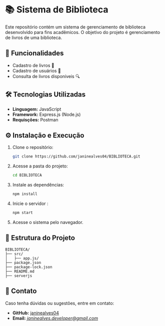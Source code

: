 # 📚 Sistema de Biblioteca

Este repositório contém um sistema de gerenciamento de biblioteca desenvolvido para fins acadêmicos. O objetivo do projeto é gerenciamento de livros de uma biblioteca.

## 🚀 Funcionalidades

- Cadastro de livros 📖
- Cadastro de usuários 👤
- Consulta de livros disponíveis 🔍



## 🛠️ Tecnologias Utilizadas

- **Linguagem:** JavaScript
- **Framework:** Express.js (Node.js)
- **Requisções:** Postman



## ⚙️ Instalação e Execução

1. Clone o repositório:
   ```sh
   git clone https://github.com/janinealves04/BIBLIOTECA.git
   ```
2. Acesse a pasta do projeto:
   ```sh
   cd BIBLIOTECA
   ```
3. Instale as dependências:
   ```sh
   npm install
   ```
4. Inicie o servidor :
   ```sh
   npm start
   ```
6. Acesse o sistema pelo navegador.

## 📝 Estrutura do Projeto

```
BIBLIOTECA/
├── src/
│   ├── app.js/
├── package.json
├── package-lock.json
├── README.md
├── serverjs
```

## 📩 Contato

Caso tenha dúvidas ou sugestões, entre em contato:

- **GitHub:** [janinealves04](https://github.com/janinealves04)
- **Email:** [*janinealves.developer@gmail.com*](mailto\:janinealves.developer@gmail.com)


